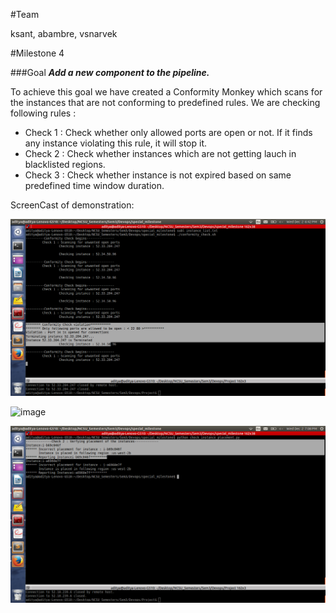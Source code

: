#Team

ksant, abambre, vsnarvek

#Milestone 4

###Goal 
**_Add a new component to the pipeline._**

To achieve this goal we have created a Conformity Monkey which scans for the instances that are not conforming to predefined rules. We are checking following rules :

  - Check 1 : Check whether only allowed ports are open or not. If it finds any instance violating this rule, it will stop it.
  - Check 2 : Check whether instances which are not getting lauch in blacklisted regions.
  - Check 3 : Check whether instance is not expired based on same predefined time window duration.

ScreenCast of demonstration:

![image](images/conformity_check1.png)

![image](images/check1.png)

![image](images/check2.png)



